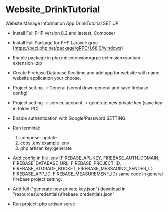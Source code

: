# Website_DrinkTutorial
Website Manage Information App DrinkTutorial
                         SET UP
- Install Full PHP version 8.2 and lastest, Composer
- Install Full Package for PHP Laravel: grpc [https://pecl.php.net/package/gRPC/1.68.0/windows]
- Enable package in php.ini:
	extension=grpc
	extension=sodium
	extension=zip
- Create Firebase Database Realtime and add app for website with name website application your choose.
- Project setting -> General (scrool down general and save firebase config)
- Project setting -> service account -> generate new private key (save key in folder PC)
- Enable authentication with Google/Password
                        SETTING
- Run terminal: 
  1. composer update
	2. copy .env.example .env
	3. php artisan key:generate
- Add config in file .env [FIREBASE_API_KEY, FIREBASE_AUTH_DOMAIN, FIREBASE_DATABASE_URL, FIREBASE_PROJECT_ID,
FIREBASE_STORAGE_BUCKET, FIREBASE_MESSAGING_SENDER_ID FIREBASE_APP_ID, FIREBASE_MEASUREMENT_ID) same code in general firebase project setting.

- Add full ("generate new private key.json") download in "resources\credentials\firebase_credentials.json"
- Run project: php artisan serve
